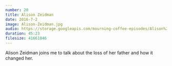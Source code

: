 ```yaml
---
number: 20
title: Alison Zeidman
date: 2016-7-2
image: Alison-Zeidman.jpg
audio: https://storage.googleapis.com/mourning-coffee-episodes/Alison%20Zeidman%20Release.mp3
duration: 45:23
filesize: 41661846
---
```


Alison Zeidman joins me to talk about the loss of her father and how it changed her. 
